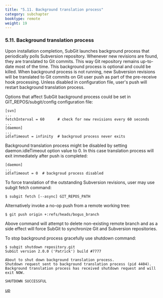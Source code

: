 ```yaml
---
title: "5.11. Background translation process"
category: subchapter
booktype: remote
weight: 19
---
```


### 5.11. Background translation process

Upon installation completion, SubGit launches background process that periodically polls Subversion repository. Whenever new revisions are found, they are translated to Git commits. This way Git repository remains up-to-date most of the time. This background process is optional and could be killed. When background process is not running, new Subversion revisions will be translated to Git commits on Git user push as part of the pre-receive hook processing. Unless disabled in configuration file, user's push will restart background translation process.

Options that affect SubGit background process could be set in GIT\_REPOS/subgit/config configuration file:

    [svn]
    ...
    fetchInterval = 60      # check for new revisions every 60 seconds
    ...
    [daemon]
    ...
    idleTimeout = infinity  # backgroud process never exits

Background translation process might be disabled by setting daemon.idleTimeout option value to 0. In this case translation process will exit immediately after push is completed:

    [daemon]
    ...
    idleTimeout = 0  # backgroud process disabled

To force translation of the outstanding Subversion revisions, user may use subgit fetch command:

    $ subgit fetch [--async] GIT_REPOS_PATH

Alternatively invoke a no-op push from a remote working tree:

    $ git push origin +:refs/heads/bogus_branch

Above command will attempt to delete non-existing remote branch and as a side effect will force SubGit to synchronize Git and Subversion repositories.

To stop background process gracefully use shutdown command:

    $ subgit shutdown repository.git
    SubGit version 2.0.0 ('Patrick') build #7777

    About to shut down background translation process.
    Shutdown request sent to background translation process (pid 4404).
    Background translation process has received shutdown request and will exit NOW.

    SHUTDOWN SUCCESSFUL

[up](#up)